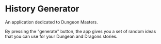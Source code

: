 # History Generator

An application dedicated to Dungeon Masters.

By pressing the "generate" button, the app gives you a set of random ideas that you can use for your Dungeon and Dragons stories.
